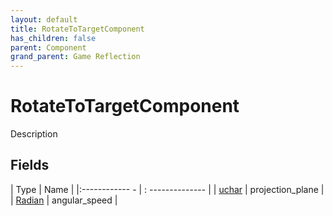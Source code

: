 ```yaml
---
layout: default
title: RotateToTargetComponent
has_children: false
parent: Component
grand_parent: Game Reflection
---
```

# RotateToTargetComponent
Description 

## Fields
| Type | Name |
|:------------ - | : -------------- |
| [uchar](game-reflection/enums/uchar.md) | projection_plane |
| [Radian](game-reflection/classes/radian.md) | angular_speed |
